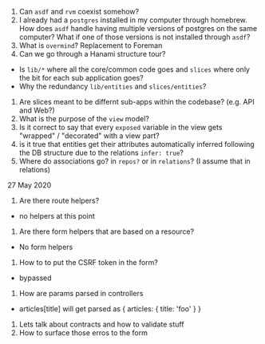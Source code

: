 1. Can `asdf` and `rvm` coexist somehow?
1. I already had a `postgres` installed in my computer through homebrew.  How does `asdf` handle having multiple
versions of postgres on the same computer? What if one of those versions is not installed through `asdf`?
1. What is `overmind`? Replacement to Foreman
1. Can we go through a Hanami structure tour?
  - Is `lib/*` where all the core/common code goes and `slices` where only the bit for each sub application goes?
  - Why the redundancy `lib/entities` and `slices/entities`?
1. Are slices meant to be differnt sub-apps within the codebase? (e.g. API and Web?)
1. What is the purpose of the `view` model?
1. Is it correct to say that every `exposed` variable in the view gets "wrapped" / "decorated" with a view part?
1. is it true that entities get their attributes automatically inferred following the DB structure due to the relations
`infer: true`?
1. Where do associations go? in `repos?` or in `relations`? (I assume that in relations)


27 May 2020
1. Are there route helpers?
  - no helpers at this point
1. Are there form helpers that are based on a resource?
  - No form helpers
1. How to to put the CSRF token in the form?
  - bypassed 
1. How are params parsed in controllers
  - articles[title] will get parsed as { articles: { title: 'foo' } }
1. Lets talk about contracts and how to validate stuff
1. How to surface those erros to the form
